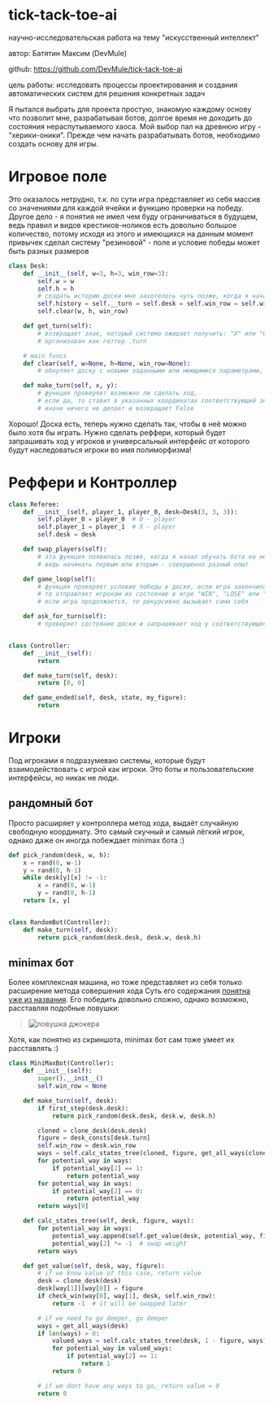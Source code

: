 # tick-tack-toe-ai
научно-исследовательская работа на тему "искусственный интеллект"

автор: Батятин Максим (DevMule)

github: https://github.com/DevMule/tick-tack-toe-ai

цель работы: исследовать процессы проектирования и создания автоматических систем для решения конкретных задач

Я пытался выбрать для проекта простую, знакомую каждому основу что позволит мне, разрабатывая ботов, 
долгое время не доходить до состояния нераспутываемого хаоса. Мой выбор пал на древнюю игру - "херики-оники".
Прежде чем начать разрабатывать ботов, необходимо создать основу для игры.

# Игровое поле
Это оказалось нетрудно, т.к. по сути игра представляет из себя массив со значениями для каждой ячейки и функцию проверки на победу.
Другое дело - я понятия не имел чем буду ограничиваться в будущем, ведь правил и видов крестиков-ноликов есть довольно большое количество, потому исходя из этого и имеющихся на данным момент привычек сделал систему "резиновой" - поле и условие победы может быть разных размеров
```python
class Desk:
    def __init__(self, w=3, h=3, win_row=3):
        self.w = w
        self.h = h
        # создать историю доски мне захотелось чуть позже, когда я начал учить бота на нейроисети
        self.history = self.__turn = self.desk = self.win_row = self.winner = None
        self.clear(w, h, win_row)

    def get_turn(self):
        # возвращает знак, который система ожидает получить: "X" или "0"
        # организован как геттер .turn

    # main funcs
    def clear(self, w=None, h=None, win_row=None):
        # обнуляет доску с новыми заданными или меющимися параметрами, если они не заданы

    def make_turn(self, x, y):
        # функция проверяет возможно ли сделать ход, 
        # если да, то ставит в указанных координатах соответствующий знак и возвращает True
        # иначе ничего не делает и возвращает False
```
Хорошо! Доска есть, теперь нужно сделать так, чтобы в неё можно было хотя бы играть. Нужно сделать реффери, который будет запрашивать ход у игроков и универсальный интерфейс от которого будут наследоваться игроки во имя полиморфизма!
# Реффери и Контроллер
```python
class Referee:
    def __init__(self, player_1, player_0, desk=Desk(3, 3, 3)):
        self.player_0 = player_0  # 0 - player
        self.player_1 = player_1  # X - player
        self.desk = desk

    def swap_players(self):
        # эта функция появилась позже, когда я начал обучать бота на нейросетях
        # ведь начинать первым или вторым - совершенно разный опыт

    def game_loop(self):
        # функция проверяет условие победы в доске, если игра закончилась 
        # то отправляет игрокам их состояние в игре "WIN", "LOSE" или "TIE"
        # если игра продолжается, то рекурсивно вызывает сама себя

    def ask_for_turn(self):
        # проверяет состояние доски и запрашивает ход у соответствующего игрока


class Controller:
    def __init__(self):
        return

    def make_turn(self, desk):
        return [0, 0]

    def game_ended(self, desk, state, my_figure):
        return
```
# Игроки
Под игроками я подразумеваю системы, которые будут взаимодействовать с игрой как игроки. Это боты и пользовательские интерфейсы, но никак не люди.
## рандомный бот
Просто расширяет у контроллера метод хода, выдаёт случайную свободную координату. Это самый скучный и самый лёгкий игрок, 
однако даже он иногда побеждает minimax бота :)
```python
def pick_random(desk, w, h):
    x = rand(0, w-1)
    y = rand(0, h-1)
    while desk[y][x] != -1:
        x = rand(0, w-1)
        y = rand(0, h-1)
    return [x, y]


class RandomBot(Controller):
    def make_turn(self, desk):
        return pick_random(desk.desk, desk.w, desk.h)
```
## minimax бот
Более комплексная машина, но тоже представляет из себя только расширение метода совершения хода
Суть его содержания [понятна уже из названия](https://www.youtube.com/watch?v=KU9Ch59-4vw).
Его победить довольно сложно, однако возможно, расставляя подобные ловушки:
> ![ловушка джокера](https://image.prntscr.com/image/cPHTPBs8TBq2sQ1GhqOfIA.png)

Хотя, как понятно из скриншота, minimax бот сам тоже умеет их расставлять :)
```python
class MiniMaxBot(Controller):
    def __init__(self):
        super().__init__()
        self.win_row = None

    def make_turn(self, desk):
        if first_step(desk.desk):
            return pick_random(desk.desk, desk.w, desk.h)

        cloned = clone_desk(desk.desk)
        figure = desk_consts[desk.turn]
        self.win_row = desk.win_row
        ways = self.calc_states_tree(cloned, figure, get_all_ways(cloned))
        for potential_way in ways:
            if potential_way[2] == 1:
                return potential_way
        for potential_way in ways:
            if potential_way[2] == 0:
                return potential_way
        return ways[0]

    def calc_states_tree(self, desk, figure, ways):
        for potential_way in ways:
            potential_way.append(self.get_value(desk, potential_way, figure))
            potential_way[2] *= -1  # swap weight
        return ways

    def get_value(self, desk, way, figure):
        # if we know value of this case, return value
        desk = clone_desk(desk)
        desk[way[1]][way[0]] = figure
        if check_win(way[0], way[1], desk, self.win_row):
            return -1  # it will be swapped later

        # if we need to go deeper, go deeper
        ways = get_all_ways(desk)
        if len(ways) > 0:
            valued_ways = self.calc_states_tree(desk, 1 - figure, ways)
            for potential_way in valued_ways:
                if potential_way[2] == 1:
                    return 1
            return 0

        # if we dont have any ways to go, return value = 0
        return 0
```
